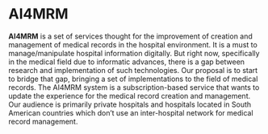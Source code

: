 # AI4MRM
**AI4MRM** is a set of services thought for the improvement of creation and management of medical records in the hospital environment.
It is a must to manage/manipulate hospital information digitally. But right now, specifically in the medical field due to informatic advances, there is a gap between research and implementation of such technologies. Our proposal is to start to bridge that gap, bringing a set of implementations to the field of medical records.
The AI4MRM system is a subscription-based service that wants to update the experience for the medical record creation and management. Our audience is primarily private hospitals and hospitals located in South American countries which don’t use an inter-hospital network for medical record management.
